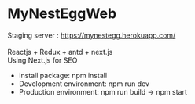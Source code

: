 # MyNestEggWeb
Staging server : https://mynestegg.herokuapp.com/
<br/>
<br/>
Reactjs + Redux + antd + next.js<br/>
Using Next.js for SEO <br/>
+ install package: npm install<br/>
+ Development environment: npm run dev <br/>
+ Production environment: npm run build -> npm start 
